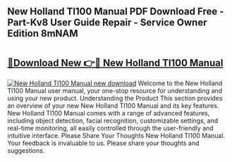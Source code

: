 ## New Holland Tl100 Manual PDF Download Free - Part-Kv8 User Guide Repair - Service Owner Edition 8mNAM

# <h2><a href="http://bc95818.oget.top/?id=New+Holland+Tl100+Manual">🔗Download New 👉🔴 New Holland Tl100 Manual</a></h2>

[![New Holland Tl100 Manual new download](https://i.imgur.com/5g1atiW.png)](http://bc95818.oget.top/?id=New+Holland+Tl100+Manual)
Welcome to the New Holland Tl100 Manual user manual, your one-stop resource for understanding and using your new product. Understanding the Product This section provides an overview of your new New Holland Tl100 Manual and its key features. New Holland Tl100 Manual comes with a range of advanced features, including object detection, facial recognition, customizable settings, and real-time monitoring, all easily controlled through the user-friendly and intuitive interface. Please Share Your Thoughts New Holland Tl100 Manual. Your feedback is invaluable to us. Please share your thoughts and suggestions.
